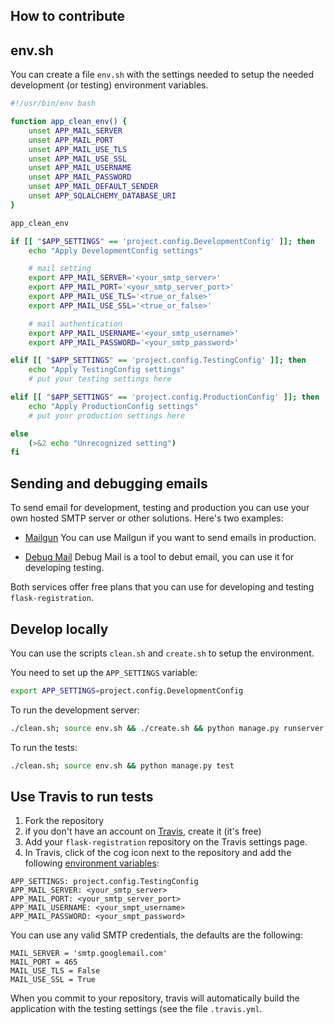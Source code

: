 How to contribute
-----------------

## env.sh

You can create a file `env.sh` with the settings needed to setup the needed development (or testing) environment variables.

```sh
#!/usr/bin/env bash

function app_clean_env() {
    unset APP_MAIL_SERVER
    unset APP_MAIL_PORT
    unset APP_MAIL_USE_TLS
    unset APP_MAIL_USE_SSL
    unset APP_MAIL_USERNAME
    unset APP_MAIL_PASSWORD
    unset APP_MAIL_DEFAULT_SENDER
    unset APP_SQLALCHEMY_DATABASE_URI
}

app_clean_env

if [[ "$APP_SETTINGS" == 'project.config.DevelopmentConfig' ]]; then
    echo "Apply DevelopmentConfig settings"

    # mail setting
    export APP_MAIL_SERVER='<your_smtp_server>'
    export APP_MAIL_PORT='<your_smtp_server_port>'
    export APP_MAIL_USE_TLS='<true_or_false>'
    export APP_MAIL_USE_SSL='<true_or_false>'

    # mail authentication
    export APP_MAIL_USERNAME='<your_smtp_username>'
    export APP_MAIL_PASSWORD='<your_smtp_password>'

elif [[ "$APP_SETTINGS" == 'project.config.TestingConfig' ]]; then
    echo "Apply TestingConfig settings"
    # put your testing settings here

elif [[ "$APP_SETTINGS" == 'project.config.ProductionConfig' ]]; then
    echo "Apply ProductionConfig settings"
    # put your production settings here

else
    (>&2 echo "Unrecognized setting")
fi
```

## Sending and debugging emails

To send email for development, testing and production you can use your own hosted SMTP server or other solutions. Here's two examples:

* [Mailgun](https://mailgun.com)
You can use Mailgun if you want to send emails in production.

* [Debug Mail](https://mailgun.com)
Debug Mail is a tool to debut email, you can use it for developing testing.

Both services offer free plans that you can use for developing and testing `flask-registration`.

## Develop locally

You can use the scripts `clean.sh` and `create.sh` to setup the environment.

You need to set up the `APP_SETTINGS` variable:

```sh
export APP_SETTINGS=project.config.DevelopmentConfig
```

To run the development server:
```bash
./clean.sh; source env.sh && ./create.sh && python manage.py runserver
```

To run the tests:
```bash
./clean.sh; source env.sh && python manage.py test
```

## Use Travis to run tests

1. Fork the repository
2. if you don't have an account on [Travis](http://travis-ci.org/), create it (it's free)
3. Add your `flask-registration` repository on the Travis settings page.
4. In Travis, click of the cog icon next to the repository and add the following [environment variables](https://docs.travis-ci.com/user/environment-variables/#Defining-Variables-in-Repository-Settings):

```
APP_SETTINGS: project.config.TestingConfig
APP_MAIL_SERVER: <your_smtp_server>
APP_MAIL_PORT: <your_smtp_server_port>
APP_MAIL_USERNAME: <your_smpt_username>
APP_MAIL_PASSWORD: <your_smpt_password>
```

You can use any valid SMTP credentials, the defaults are the following:

```
MAIL_SERVER = 'smtp.googlemail.com'
MAIL_PORT = 465
MAIL_USE_TLS = False
MAIL_USE_SSL = True
```

When you commit to your repository, travis will automatically build the application with the testing settings (see the file `.travis.yml`.
